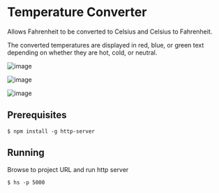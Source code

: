 # Temperature Converter
Allows Fahrenheit to be converted to Celsius and Celsius to Fahrenheit.

The converted temperatures are displayed in red, blue, or green text depending on whether they are hot, cold, or neutral.

![image](https://user-images.githubusercontent.com/47956811/54870374-aec16b00-4d73-11e9-823a-05071a0e7f73.JPG)

![image](https://user-images.githubusercontent.com/47956811/54870375-aec16b00-4d73-11e9-9c34-970225b3e0bd.JPG)

![image](https://user-images.githubusercontent.com/47956811/54870376-aec16b00-4d73-11e9-9056-d832d0190118.JPG)

## Prerequisites
```
$ npm install -g http-server
```

## Running
Browse to project URL and run http server
```
$ hs -p 5000
```